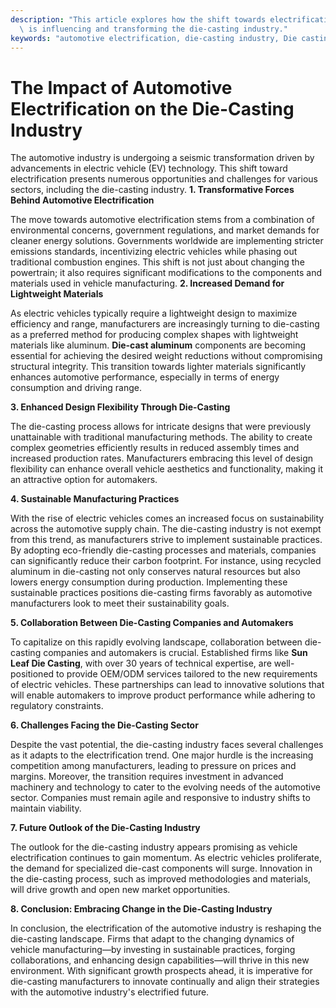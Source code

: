 ```yaml
---
description: "This article explores how the shift towards electrification in the automotive sector\
  \ is influencing and transforming the die-casting industry."
keywords: "automotive electrification, die-casting industry, Die casting process, Die-cast aluminum"
---
```

# The Impact of Automotive Electrification on the Die-Casting Industry

The automotive industry is undergoing a seismic transformation driven by advancements in electric vehicle (EV) technology. This shift toward electrification presents numerous opportunities and challenges for various sectors, including the die-casting industry. **1. Transformative Forces Behind Automotive Electrification** 

The move towards automotive electrification stems from a combination of environmental concerns, government regulations, and market demands for cleaner energy solutions. Governments worldwide are implementing stricter emissions standards, incentivizing electric vehicles while phasing out traditional combustion engines. This shift is not just about changing the powertrain; it also requires significant modifications to the components and materials used in vehicle manufacturing. **2. Increased Demand for Lightweight Materials**

As electric vehicles typically require a lightweight design to maximize efficiency and range, manufacturers are increasingly turning to die-casting as a preferred method for producing complex shapes with lightweight materials like aluminum. **Die-cast aluminum** components are becoming essential for achieving the desired weight reductions without compromising structural integrity. This transition towards lighter materials significantly enhances automotive performance, especially in terms of energy consumption and driving range.

**3. Enhanced Design Flexibility Through Die-Casting** 

The die-casting process allows for intricate designs that were previously unattainable with traditional manufacturing methods. The ability to create complex geometries efficiently results in reduced assembly times and increased production rates. Manufacturers embracing this level of design flexibility can enhance overall vehicle aesthetics and functionality, making it an attractive option for automakers.

**4. Sustainable Manufacturing Practices** 

With the rise of electric vehicles comes an increased focus on sustainability across the automotive supply chain. The die-casting industry is not exempt from this trend, as manufacturers strive to implement sustainable practices. By adopting eco-friendly die-casting processes and materials, companies can significantly reduce their carbon footprint. For instance, using recycled aluminum in die-casting not only conserves natural resources but also lowers energy consumption during production. Implementing these sustainable practices positions die-casting firms favorably as automotive manufacturers look to meet their sustainability goals.

**5. Collaboration Between Die-Casting Companies and Automakers** 

To capitalize on this rapidly evolving landscape, collaboration between die-casting companies and automakers is crucial. Established firms like **Sun Leaf Die Casting**, with over 30 years of technical expertise, are well-positioned to provide OEM/ODM services tailored to the new requirements of electric vehicles. These partnerships can lead to innovative solutions that will enable automakers to improve product performance while adhering to regulatory constraints.

**6. Challenges Facing the Die-Casting Sector** 

Despite the vast potential, the die-casting industry faces several challenges as it adapts to the electrification trend. One major hurdle is the increasing competition among manufacturers, leading to pressure on prices and margins. Moreover, the transition requires investment in advanced machinery and technology to cater to the evolving needs of the automotive sector. Companies must remain agile and responsive to industry shifts to maintain viability.

**7. Future Outlook of the Die-Casting Industry** 

The outlook for the die-casting industry appears promising as vehicle electrification continues to gain momentum. As electric vehicles proliferate, the demand for specialized die-cast components will surge. Innovation in the die-casting process, such as improved methodologies and materials, will drive growth and open new market opportunities.

**8. Conclusion: Embracing Change in the Die-Casting Industry** 

In conclusion, the electrification of the automotive industry is reshaping the die-casting landscape. Firms that adapt to the changing dynamics of vehicle manufacturing—by investing in sustainable practices, forging collaborations, and enhancing design capabilities—will thrive in this new environment. With significant growth prospects ahead, it is imperative for die-casting manufacturers to innovate continually and align their strategies with the automotive industry's electrified future.
